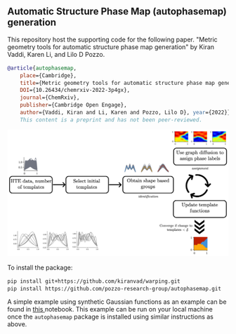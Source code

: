 ## Automatic Structure Phase Map (autophasemap) generation

This repository host the supporting code for the following paper.
"Metric geometry tools for automatic structure phase map generation" by Kiran Vaddi, Karen Li, and Lilo D Pozzo.

```bibtex
@article{autophasemap, 
	place={Cambridge}, 
 	title={Metric geometry tools for automatic structure phase map generation}, 
 	DOI={10.26434/chemrxiv-2022-3p4gx}, 
 	journal={ChemRxiv}, 
 	publisher={Cambridge Open Engage}, 
 	author={Vaddi, Kiran and Li, Karen and Pozzo, Lilo D}, year={2022}} 
 	This content is a preprint and has not been peer-reviewed.
```

<img src="./graphical_abstract.png" alt="Simple example of autophasemap with Gaussians"/>

To install the package:

```bash
pip install git+https://github.com/kiranvad/warping.git 
pip install https://github.com/pozzo-research-group/autophasemap.git 
```

A simple example using synthetic Gaussian functions as an example can be found in [this ](/example.ipynb)notebook. This example can be run on your local machine once the `autophasemap` package is installed using similar instructions as above.











